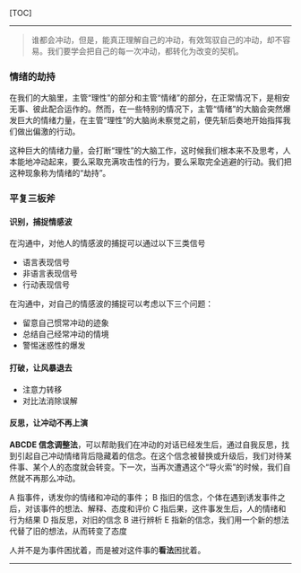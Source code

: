 [TOC]

-------

> 谁都会冲动，但是，能真正理解自己的冲动，有效驾驭自己的冲动，却不容易。我们要学会把自己的每一次冲动，都转化为改变的契机。

### 情绪的劫持

在我们的大脑里，主管“理性”的部分和主管“情绪”的部分，在正常情况下，是相安无事、彼此配合运作的。然而，在一些特别的情况下，主管“情绪”的大脑会突然爆发巨大的情绪力量，在主管“理性”的大脑尚未察觉之前，便先斩后奏地开始指挥我们做出偏激的行动。

这种巨大的情绪力量，会打断“理性”的大脑工作，这时候我们根本来不及思考，人本能地冲动起来，要么采取充满攻击性的行为，要么采取完全逃避的行动。我们把这种现象称为情绪的“劫持”。

### 平复三板斧

#### 识别，捕捉情感波

在沟通中，对他人的情感波的捕捉可以通过以下三类信号

- 语言表现信号
- 非语言表现信号
- 行动表现信号

在沟通中，对自己的情感波的捕捉可以考虑以下三个问题：

- 留意自己惯常冲动的迹象
- 总结自己经常冲动的情境
- 警惕迷惑性的爆发

#### 打破，让风暴退去

- 注意力转移
- 对比法消除误解

#### 反思，让冲动不再上演

**ABCDE 信念调整法**，可以帮助我们在冲动的对话已经发生后，通过自我反思，找到引起自己冲动情绪背后隐藏着的信念。在这个信念被替换或升级后，我们对待某件事、某个人的态度就会转变。下一次，当再次遭遇这个“导火索”的时候，我们自然就不再那么冲动。

A 指事件，诱发你的情绪和冲动的事件；
B 指旧的信念，个体在遇到诱发事件之后，对该事件的想法、解释、态度和评价
C 指后果，这件事发生后，人的情绪和行为结果
D 指反思，对旧的信念 B 进行辨析
E 指新的信念，我们用一个新的想法代替了旧的想法，从而转变了态度

人并不是为事件困扰着，而是被对这件事的**看法**困扰着。

-------
